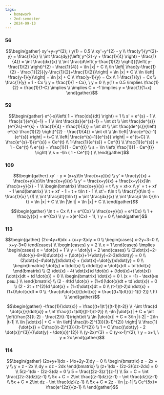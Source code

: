 ```yaml
---
tags:
  - homework
  - 2nd-semester
  - 2024-09-13
---
```

### 56

$$\begin{gather}
xy'+y=y^{2}; \ y(1) = 0.5 \\
xy'=y^{2} - y \\
\frac{y'}{y^{2}-y} = \frac{1}{x} \\
\int \frac{dy}{\left( y^{2}-y + \frac{1}{4} \right) - \frac{1}{4}} = \int \frac{dx}{x} \\
\int \frac{d\left( y-\frac{1}{2} \right)}{\left( y-\frac{1}{2} \right)^{2} - \frac{1}{4}} = \ln |x| + C \\
\ln \left| \frac{y-\frac{1}{2} - \frac{1}{2}}{y-\frac{1}{2}+\frac{1}{2}}\right| = \ln |x| + C \\
\ln \left| \frac{y-1}{y}\right| = \ln |x| + C \\
\frac{y-1}{y} = Cx \\
1-\frac{1}{y} = Cx \\
\frac{1}{y} = 1 - Cx \\
y = \frac{1}{1 - Cx}, \ y = 0 \\
y(1) = 0.5 \implies \frac{1}{2} = \frac{1}{1-C} \implies \\
\implies C = -1 \implies y = \frac{1}{1+x}
\end{gather}$$

### 59

$$\begin{gather}
e^{-s}\left( 1 + \frac{ds}{dt} \right) = 1 \\
s' = e^{s} - 1 \\
\frac{s'}{e^{s}-1} = 1 \\
\int \frac{ds}{e^{s}-1} = \int dt \\
\int \frac{de^{s}}{e^{2s}-e^{s} + \frac{1}{4} - \frac{1}{4}} = \int dt \\
\int \frac{de^{s}}{\left( e^{s}-\frac{1}{2} \right)^{2} - \frac{1}{4}} = \int dt \\
\ln \left| \frac{e^{s}-1}{e^{s}} \right| = t+C \\
\left| \frac{e^{s}-1}{e^{s}} \right| = e^{t+C} \\
\frac{e^{s}-1}{e^{s}}  = Ce^{t} \\
1-\frac{1}{e^{s}}  = Ce^{t} \\
\frac{1}{e^{s}}  = 1 - Ce^{t} \\
e^{s}  = \frac{1}{1 - Ce^{t}} \\
s  = \ln \left( \frac{1}{1 - Ce^{t}} \right)  \\
s  = -\ln ( 1 - Ce^{t} )  \\
\end{gather}$$

### 109

$$\begin{gather}
xy' - y = (x+y)\ln \frac{x+y}{x} \\
y' = \frac{y}{x} + \frac{x+y}{x}\ln \frac{x+y}{x} \\
y' = \frac{x+y}{x} + \frac{x+y}{x}\ln \frac{x+y}{x} - 1 \\
\begin{bmatrix}
\frac{x+y}{x} = t \\
y = xt-x \\
y' = t + xt' - 1
\end{bmatrix} \\
t + xt' - 1 = t + t\ln t - 1 \\
xt'= t\ln t \\
\frac{t'}{t\ln t} = \frac{1}{x} \ (!) \\
\int \frac{dt}{t\ln t} = \int \frac{dx}{x} \\
\int \frac{d \ln t}{\ln t} = \ln |x| + C \\
\ln |\ln t| = \ln |x| + C \\
\end{gather}$$

$$\begin{gather}
\ln t = Cx \\
t = e^{Cx} \\
\frac{x+y}{x} = e^{Cx} \\
1 + \frac{y}{x} = e^{Cx} \\
y = x(e^{Cx} - 1), \ y = 0 \\
\end{gather}$$

### 113

$$\begin{gather}
(2x-4y+6)dx + (x+y-3)dy = 0 \\
\begin{cases}
x-2y+3=0 \\
x+y-3=0
\end{cases} \\
\begin{cases}
y = 2 \\
x = 1
\end{cases} \implies \begin{cases}
x = \dot{x} + 1 \\
y = \dot{y} + 2
\end{cases} \\
(2\dot{x}+2-4\dot{y}-8+6)d\dot{x} + (\dot{x}+1+\dot{y}+2-3)d\dot{y} = 0 \\
(2\dot{x}-4\dot{y})d\dot{x} + (\dot{x}+\dot{y})d\dot{y} = 0 \\
\begin{bmatrix}
\dot{y} = t\dot{x} \\
d\dot{y} = \dot{x}dt + td \dot{x}
\end{bmatrix} \\
(2 \dot{x} - 4t \dot{x})d \dot{x} + (\dot{x}+t \dot{x})(\dot{x}dt + td \dot{x}) = 0 \\
\begin{bmatrix}
\dot{x} = 0 \ (x = -1) - \text{не реш.} \\
\end{bmatrix} \\
(2 - 4t)d \dot{x} + (1+t)(\dot{x}dt + td \dot{x}) = 0 \\
(2 - 3t + t^{2})d \dot{x} + (1+t)\dot{x}dt = 0 \\
(t-1)(t-2)d \dot{x} + (1+t)\dot{x}dt = 0 \\ 
-\frac{d\dot{x}}{\dot{x}} = \frac{(t+1)dt}{(t-1)(t-2)} \ (!) \\
\end{gather}$$

$$\begin{gather}
-\frac{1}{\dot{x}} = \frac{(t+1)t'}{(t-1)(t-2)} \\
-\int  \frac{d \dot{x}}{\dot{x}} = \int \frac{(t+1)dt}{(t-1)(t-2)} \\
-\ln |\dot{x}| + C = \int \left(\frac{3}{t-2} - \frac{2}{t-1}\right)dt \\
\ln |\dot{x}| + C = 3\ln |t-2| - 2\ln |t-1| \\
\ln |\dot{x}| + C = \ln \left| \frac{(t-2)^{3}}{(t-1)^{2}} \right| \\
\frac{1}{\dot{x}} = C\frac{(t-2)^{3}}{(t-1)^{2}} \\
1 = C \frac{(\dot{y} - 2 \dot{x})^{3}}{(\dot{y} - \dot{x})^{2}} \\
(y-2x)^{3} = C (y-x-1)^{2}, \ y = x+1, \ y = 2x
\end{gather}$$

### 114

$$\begin{gather}
(2x+y+1)dx - (4x+2y-3)dy = 0 \\
\begin{bmatrix}
z = 2x + y \\
y = z - 2x \\
dy = dz - 2dx
\end{bmatrix} \\
(z+1)dx - (2z-3)(dz-2dx) = 0 \\
5(z-1)dx - (2z-3)dz = 0 \\
5 = \frac{(2z-3)z'}{z-1} \\
5x + C = \int  \frac{(2z-3)dz}{z-1} \\
5x + C = 2\int \frac{(z-1)dz}{z-1} - \int  \frac{dz}{z-1} \\
5x + C = 2\int dz - \int  \frac{dz}{z-1} \\
5x + C = 2z - \ln |z-1| \\
Ce^{5x}= \frac{e^{2z}}{z-1} \\
\end{gather}$$